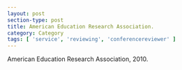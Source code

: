 ```yaml
---
layout: post
section-type: post
title: American Education Research Association.
category: Category
tags: [ 'service', 'reviewing', 'conferencereviewer' ]
---
```

American Education Research Association, 2010.

